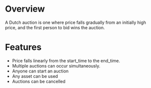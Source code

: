 # Overview
A Dutch auction is one where price falls gradually from an initially high price, and the first person to bid wins the auction.

# Features
- Price falls linearly from the start_time to the end_time.
- Multiple auctions can occur simultaneously.
- Anyone can start an auction
- Any asset can be used
- Auctions can be cancelled
